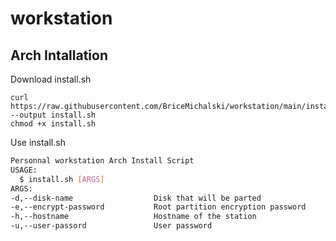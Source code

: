 # workstation

## Arch Intallation

Download install.sh
```
curl https://raw.githubusercontent.com/BriceMichalski/workstation/main/install.sh --output install.sh
chmod +x install.sh
```

Use install.sh

```bash
Personnal workstation Arch Install Script
USAGE:
  $ install.sh [ARGS]
ARGS:
-d,--disk-name                  Disk that will be parted
-e,--encrypt-password           Root partition encryption password
-h,--hostname                   Hostname of the station
-u,--user-passord               User password
```